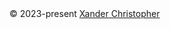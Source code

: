 <div class="copyDv">
    <span>&#169 2023-present</span>
    <a href="https://github.com/XanDrchris" target="_blank" rel="noopener noreferrer">Xander Christopher</a>
</div>